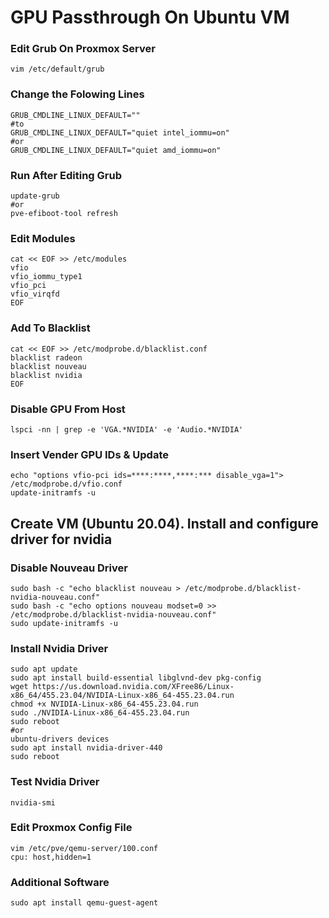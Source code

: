 # GPU Passthrough On Ubuntu VM

### Edit Grub On Proxmox Server
```
vim /etc/default/grub
```

### Change the Folowing Lines
```
GRUB_CMDLINE_LINUX_DEFAULT=""
#to
GRUB_CMDLINE_LINUX_DEFAULT="quiet intel_iommu=on"
#or
GRUB_CMDLINE_LINUX_DEFAULT="quiet amd_iommu=on"
```

### Run After Editing Grub
```
update-grub
#or
pve-efiboot-tool refresh
```

### Edit Modules
```
cat << EOF >> /etc/modules
vfio
vfio_iommu_type1
vfio_pci
vfio_virqfd
EOF
```

### Add To Blacklist
```
cat << EOF >> /etc/modprobe.d/blacklist.conf
blacklist radeon
blacklist nouveau
blacklist nvidia
EOF
```

### Disable GPU From Host
```
lspci -nn | grep -e 'VGA.*NVIDIA' -e 'Audio.*NVIDIA'
```

### Insert Vender GPU IDs & Update
```
echo "options vfio-pci ids=****:****,****:*** disable_vga=1"> /etc/modprobe.d/vfio.conf
update-initramfs -u
```

## Create VM (Ubuntu 20.04). Install and configure driver for nvidia

### Disable Nouveau Driver
```
sudo bash -c "echo blacklist nouveau > /etc/modprobe.d/blacklist-nvidia-nouveau.conf"
sudo bash -c "echo options nouveau modset=0 >> /etc/modprobe.d/blacklist-nvidia-nouveau.conf"
sudo update-initramfs -u
```

### Install Nvidia Driver
```
sudo apt update
sudo apt install build-essential libglvnd-dev pkg-config
wget https://us.download.nvidia.com/XFree86/Linux-x86_64/455.23.04/NVIDIA-Linux-x86_64-455.23.04.run
chmod +x NVIDIA-Linux-x86_64-455.23.04.run
sudo ./NVIDIA-Linux-x86_64-455.23.04.run
sudo reboot
#or
ubuntu-drivers devices
sudo apt install nvidia-driver-440
sudo reboot
```

### Test Nvidia Driver
```
nvidia-smi
```

### Edit Proxmox Config File
```
vim /etc/pve/qemu-server/100.conf
cpu: host,hidden=1
```

### Additional Software
```
sudo apt install qemu-guest-agent
```
